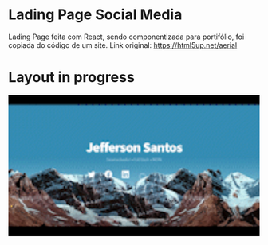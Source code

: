 ﻿# Lading Page Social Media
Lading Page feita com React, sendo componentizada para portifólio, foi copiada do código de um site. Link original: https://html5up.net/aerial

<p align="center">
    <h1>Layout in progress</h1>
    <img width="600" src="public/images/video.gif">
</p>
